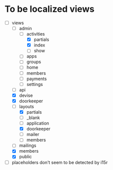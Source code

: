 # To be localized views
 - [ ] views
   - [ ] admin
     - [ ] activities
       - [x] partials
       - [x] index
       - [ ] show  
     - [ ] apps
     - [ ] groups
     - [ ] home
     - [ ] members
     - [ ] payments
     - [ ] settings
   - [ ] api
   - [x] devise
   - [x] doorkeeper
   - [ ] layouts
     - [x] partials
     - [ ] _blank
     - [ ] application
     - [x] doorkeeper
     - [ ] mailer
     - [ ] members
   - [ ] mailings
   - [x] members
   - [x] public
   
- [ ] placeholders don't seem to be detected by i15r